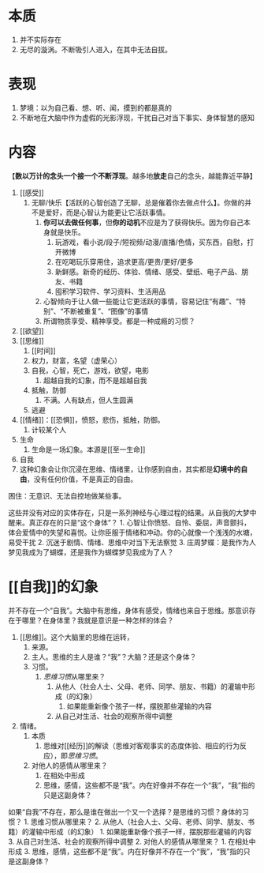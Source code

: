 # 本质
1. 并不实际存在
2. 无尽的漩涡。不断吸引人进入，在其中无法自拔。
# 表现
1. 梦境：以为自己看、想、听、闻，摸到的都是真的
2. 不断地在大脑中作为虚假的光影浮现，干扰自己对当下事实、身体智慧的感知
# 内容
【**数以万计的念头一个接一个不断浮现**。越多地**放走**自己的念头，越能靠近平静】
1. [[感受]] 
	1. 无聊/快乐【活跃的心智创造了无聊，总是催着你去做点什么】。你做的并不是爱好，而是心智认为能更让它活跃事情。
		1. **你可以去做任何事**，但**你的动机**不应是为了获得快乐。因为你自己本身就是快乐。
			1. 玩游戏，看小说/段子/短视频/动漫/直播/色情，买东西，自慰，打开微博
			2. 在吃喝玩乐穿用住，追求更高/更贵/更好/更多
			3. 新鲜感。新奇的经历、体验、情绪、感受、壁纸、电子产品、朋友、书籍
			4. 囤积学习软件、学习资料、生活用品
		2. 心智倾向于让人做一些能让它更活跃的事情，容易记住“有趣”、“特别”、“不断被重复”、“图像”的事情
		3. 所谓物质享受、精神享受。都是一种成瘾的习惯？
2. [[欲望]] 
3. [[思维]] 
	1. [[时间]] 
	2. 权力，财富，名望（虚荣心）
	3. 自我，心智，死亡，游戏，欲望，电影
		1. 超越自我的幻象，而不是超越自我
	4. 抵触，防御
		1. 不满。人有缺点，但人生圆满
	5. 逃避
4. [[情绪]]：[[恐惧]]，愤怒，悲伤，抵触，防御。
	1. 计较某个人
5. 生命
	1. 生命是一场幻象。本源是[[至一生命]] 
6. 自我
7. 这种幻象会让你沉浸在思维、情绪里，让你感到自由，其实都是**幻境中的自由**，没有任何价值，不是真正的自由。

困住：无意识、无法自控地做某些事。

这些并没有对应的实体存在，只是一系列神经与心理过程的结果。从自我的大梦中醒来。真正存在的只是“这个身体”？
	1. 心智让你愤怒、自怜、委屈，声音颤抖，体会爱情中的失望和喜悦。让你臣服于情绪和冲动。你的心就像一个浅浅的水塘，易受干扰
	2. 沉迷于剧情、情绪、思维中对当下无法察觉
	3. 庄周梦蝶：是我作为人梦见我成为了蝴蝶，还是我作为蝴蝶梦见我成为了人？

# [[自我]]的幻象
并不存在一个“自我”。大脑中有思维，身体有感受，情绪也来自于思维。那意识存在于哪里？在身体里？我就是意识是一种怎样的体会？

1. [[思维]]。这个大脑里的思维在运转，
	1. 来源。
	2. 主人。思维的主人是谁？“我”？大脑？还是这个身体？
	3. 习惯。
		1. *思维习惯*从哪里来？
			1. 从他人（社会人士、父母、老师、同学、朋友、书籍）的灌输中形成（的幻象）
				1. 如果能重新像个孩子一样，摆脱那些灌输的内容
			2. 从自己对生活、社会的观察所得中调整
2. 情绪。
	1. 本质
		1. 思维对[[经历]]的解读（思维对客观事实的态度体验、相应的行为反应），即*思维习惯*。
	2. 对他人的感情从哪里来？
		1. 在相处中形成
		2. 思维，感情，这些都不是“我”。内在好像并不存在一个“我”，“我”指的只是这副身体？

如果“自我”不存在，那么是谁在做出一个又一个选择？是思维的习惯？身体的习惯？
	1. 思维习惯从哪里来？
		2. 从他人（社会人士、父母、老师、同学、朋友、书籍）的灌输中形成（的幻象）
			1. 如果能重新像个孩子一样，摆脱那些灌输的内容
		3. 从自己对生活、社会的观察所得中调整
	2. 对他人的感情从哪里来？
		1. 在相处中形成
	3. 思维，感情，这些都不是“我”。内在好像并不存在一个“我”，“我”指的只是这副身体？

